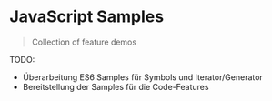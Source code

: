 # JavaScript Samples

> Collection of feature demos

TODO:
 - Überarbeitung ES6 Samples für Symbols und Iterator/Generator
 - Bereitstellung der Samples für die Code-Features
